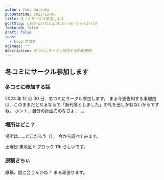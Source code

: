 ```yaml
---
author: Yuni Hutsuka
pubDatetime: 2023-12-06
title: 冬コミサークル参加します
postSlug: c103-participation-as-the-circle
featured: false
draft: false
tags:
  - blog-ブログ
ogImage: ""
description: 冬コミにサークル参加する所信表明
---
```


## 冬コミにサークル参加します

### 冬コミに参加する話

2023 年 12 月 30 日、冬コミにサークル参加します。
まぁ今更告知する事理由は、このままだとなぁなぁで「新刊落としました」の札を出しかねないからですね。
ホント、自分の計画力のなさよ……。

### 場所はどこ？

場所は……どこだろう（）。
今から調べてみます。

土曜日 東地区 F ブロック 11b らしいです。

### 原稿きちぃ

原稿、間に合うんかね？
まぁ頑張ります。
